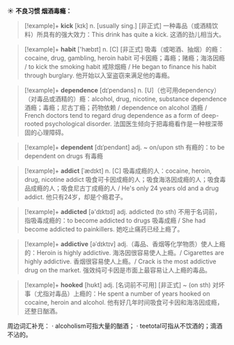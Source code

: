 ☀ <span class="category">**不良习惯 烟酒毒瘾：**</span>
>[!example]+ <span class="vocabulary">**kick**</span> [kɪk] 
> <span class="definition">n. [usually sing.] [非正式] 一种毒品（或酒精饮料）所具有的强大效力：</span>This drink has quite a kick. 这酒的劲儿相当大。

>[!example]+ <span class="vocabulary">**habit**</span> ['hæbɪt] 
> <span class="definition">n. [C] [非正式] 吸毒（或喝酒、抽烟）的瘾：</span>cocaine, drug, gambling, heroin habit 可卡因瘾；毒瘾；赌瘾；海洛因瘾 / to kick the smoking habit 戒除烟瘾 / He began to finance his habit through burglary. 他开始以入室盗窃来满足他的毒瘾。 
            
>[!example]+ <span class="vocabulary">**dependence**</span> [dɪˈpendəns]
> <span class="definition">n. [U]（也可用dependency）（对毒品或酒精的）瘾：</span>alcohol, drug, nicotine, substance dependence 酒瘾；毒瘾；尼古丁瘾；药物依赖 / dependence on alcohol 酒瘾 / French doctors tend to regard drug dependence as a form of deep-rooted psychological disorder. 法国医生倾向于把毒瘾看作是一种根深蒂固的心理障碍。          
           
>[!example]+ <span class="vocabulary">**dependent**</span> [dɪˈpendənt]
> <span class="definition">adj. ~ on/upon sth 有瘾的：</span>to be dependent on drugs 有毒瘾

>[!example]+ <span class="vocabulary">**addict**</span> [ˈædɪkt]
> <span class="definition">n. [C] 吸毒成瘾的人：</span>cocaine, heroin, drug, nicotine addict 吸食可卡因成瘾的人；吸食海洛因成瘾的人；吸食毒品成瘾的人；吸食尼古丁成瘾的人 / He's only 24 years old and a drug addict. 他只有24岁，却是个瘾君子。

>[!example]+ <span class="vocabulary">**addicted**</span> [ə'dɪktɪd] 
> <span class="definition">adj. addicted (to sth) 不用于名词前，指吸毒成瘾的：</span>to become addicted to drugs 吸毒成瘾 / She had become addicted to painkillers. 她吃止痛药已经上瘾了。
           
>[!example]+ <span class="vocabulary">**addictive**</span> [əˈdɪktɪv]
> <span class="definition">adj.（毒品、香烟等化学物质）使人上瘾的：</span>Heroin is highly addictive. 海洛因很容易使人上瘾。/ Cigarettes are highly addictive. 香烟很容易使人上瘾。/ Crack is the most addictive drug on the market. 强效纯可卡因是市面上最容易让人上瘾的毒品。
           
>[!example]+ <span class="vocabulary">**hooked**</span> [hʊkt]
> <span class="definition">adj. [名词前不可用] [非正式] ~ (on sth) 对坏事（尤指对毒品）上瘾的：</span>He spent a number of years hooked on cocaine, heroin and alcohol. 他有好几年时间吸食可卡因和海洛因成瘾，还整日酗酒。

周边词汇补充：
· alcoholism可指大量的酗酒；
· teetotal可指从不饮酒的；滴酒不沾的。
